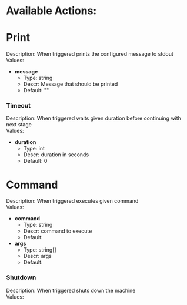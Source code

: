 # Available Actions:

# Print
Description: When triggered prints the configured message to stdout  
Values:
- **message**
	- Type: string
	- Descr: Message that should be printed
	- Default: ""

### Timeout
Description: When triggered waits given duration before continuing with next stage  
Values:
- **duration**
	- Type: int
	- Descr: duration in seconds
	- Default: 0

# Command
Description: When triggered executes given command  
Values:
- **command**
	- Type: string
	- Descr: command to execute
	- Default: 
- **args**
	- Type: string[]
	- Descr: args
	- Default: 

### Shutdown
Description: When triggered shuts down the machine  
Values:

